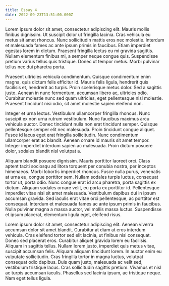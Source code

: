 ```yaml
---
title: Essay 4
date: 2022-09-23T13:51:00.000Z
---
```

Lorem ipsum dolor sit amet, consectetur adipiscing elit. Mauris mollis finibus dignissim. Ut suscipit dolor ut fringilla lacinia. Cras vehicula eu metus sit amet rhoncus. Nunc sollicitudin mattis eros nec molestie. Interdum et malesuada fames ac ante ipsum primis in faucibus. Etiam imperdiet egestas lorem in dictum. Praesent fringilla lectus eu mi gravida sagittis. Nullam elementum finibus mi, a semper neque congue quis. Suspendisse pretium varius tellus quis tristique. Donec ut tempor metus. Morbi pulvinar tellus nec dui pharetra porta.

Praesent ultricies vehicula condimentum. Quisque condimentum enim magna, quis dictum felis efficitur id. Mauris felis ligula, hendrerit quis facilisis et, hendrerit ac turpis. Proin scelerisque metus dolor. Sed a sagittis justo. Aenean in nunc fermentum, accumsan libero ac, ultricies odio. Curabitur molestie nunc sed quam ultricies, eget pellentesque nisl molestie. Praesent tincidunt nisi odio, sit amet molestie sapien eleifend non.

Integer et urna lectus. Vestibulum ullamcorper fringilla rhoncus. Nunc suscipit ex non urna rutrum vestibulum. Nunc faucibus maximus arcu vehicula auctor. Donec tincidunt nulla non erat tincidunt semper. Quisque pellentesque semper elit nec malesuada. Proin tincidunt congue aliquet. Fusce id lacus eget erat fringilla sollicitudin. Nunc condimentum ullamcorper erat ac blandit. Aenean ornare id mauris sit amet tempor. Integer imperdiet interdum sapien ac malesuada. Proin dictum posuere dolor, sodales blandit nisl volutpat a.

Aliquam blandit posuere dignissim. Mauris porttitor laoreet orci. Class aptent taciti sociosqu ad litora torquent per conubia nostra, per inceptos himenaeos. Morbi lobortis imperdiet rhoncus. Fusce nulla purus, venenatis at urna eu, congue porttitor sem. Nullam sodales turpis luctus, consequat tortor ut, porta odio. Nunc congue erat id arcu pharetra, porta sagittis ex dictum. Aliquam sodales ornare velit, eu porta ex porttitor id. Pellentesque imperdiet vitae nisi sit amet malesuada. Vestibulum dapibus dui in ipsum accumsan gravida. Sed iaculis erat vitae orci pellentesque, ac porttitor est consequat. Interdum et malesuada fames ac ante ipsum primis in faucibus. Nulla pulvinar magna a massa auctor, vel mollis massa luctus. Suspendisse et ipsum placerat, elementum ligula eget, eleifend risus.

Lorem ipsum dolor sit amet, consectetur adipiscing elit. Aenean viverra accumsan dolor sit amet blandit. Curabitur at diam at eros interdum vehicula. Cras eleifend tortor sed elit lacinia, ut finibus nisl consequat. Donec sed placerat eros. Curabitur aliquet gravida lorem eu facilisis. Aliquam in sagittis tellus. Nullam lorem justo, imperdiet quis metus vitae, suscipit accumsan felis. Aliquam aliquam tincidunt lorem. In auctor enim eu vulputate sollicitudin. Cras fringilla tortor in magna luctus, volutpat consequat odio dapibus. Duis quam justo, malesuada ac velit sed, vestibulum tristique lacus. Cras sollicitudin sagittis pretium. Vivamus et nisl ac turpis accumsan iaculis. Phasellus sed lacinia ipsum, ac tristique neque. Nam eget tellus ligula.